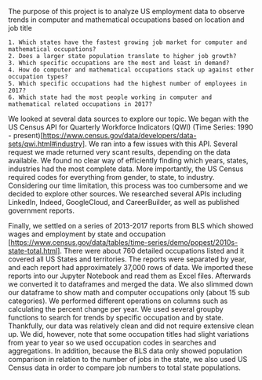 The purpose of this project is to analyze US employment data to observe trends in computer and mathematical occupations based on location and job title 

    1. Which states have the fastest growing job market for computer and mathematical occupations?
	2. Does a larger state population translate to higher job growth? 
	3. Which specific occupations are the most and least in demand?
	4. How do computer and mathematical occupations stack up against other occupation types? 
	5. Which specific occupations had the highest number of employees in 2017? 
	6. Which state had the most people working in computer and mathematical related occupations in 2017?
    
We looked at several data sources to explore our topic.  We began with the US Census API for Quarterly Workforce Indicators (QWI) (Time Series: 1990 - present)[https://www.census.gov/data/developers/data-sets/qwi.html#industry].  We ran into a few issues with this API.  Several request we made returned very scant results, depending on the data available.  We found no clear way of efficiently finding which years, states, industries had the most complete data.  More importantly, the US Census required codes for everything from gender, to state, to industry.  Considering our time limitation, this process was too cumbersome and we decided to explore other sources.  We researched several APIs including LinkedIn, Indeed, GoogleCloud, and CareerBuilder, as well as published government reports.  

Finally, we settled on a series of 2013-2017 reports from BLS which showed wages and employment by state and occupation [https://www.census.gov/data/tables/time-series/demo/popest/2010s-state-total.html].  There were about 760 detailed occupations listed and it covered all US States and territories.  The reports were separated by year, and each report had approximately 37,000 rows of data.  We imported these reports into our Jupyter Notebook and read them as Excel files.  Afterwards we converted it to dataframes and merged the data.   We also slimmed down our dataframe to show math and computer occupations only (about 15 sub categories).  We performed different operations on columns such as calculating the percent change per year.  We used several groupby functions to search for trends by specific occupation and by state.  Thankfully, our data was relatively clean and did not require extensive clean up.  We did, however, note that some occupation titles had slight variations from year to year so we used occupation codes in searches and aggregations. In addition, because the BLS data only showed population comparison in relation to the number of jobs in the state, we also used US Census data in order to compare job numbers to total state populations.   